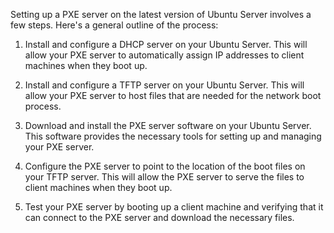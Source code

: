 Setting up a PXE server on the latest version of Ubuntu Server involves a few steps. Here's a general outline of the process:

1. Install and configure a DHCP server on your Ubuntu Server. This will allow your PXE server to automatically assign IP addresses to client machines when they boot up.

2. Install and configure a TFTP server on your Ubuntu Server. This will allow your PXE server to host files that are needed for the network boot process.

3. Download and install the PXE server software on your Ubuntu Server. This software provides the necessary tools for setting up and managing your PXE server.

4. Configure the PXE server to point to the location of the boot files on your TFTP server. This will allow the PXE server to serve the files to client machines when they boot up.

5. Test your PXE server by booting up a client machine and verifying that it can connect to the PXE server and download the necessary files.